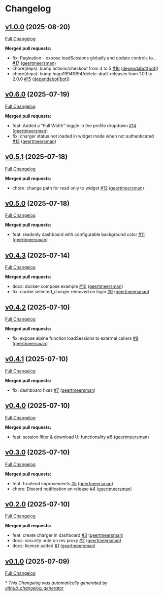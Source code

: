 # Changelog

## [v1.0.0](https://github.com/geertmeersman/ev-charger-server/tree/v1.0.0) (2025-08-20)

[Full Changelog](https://github.com/geertmeersman/ev-charger-server/compare/v0.6.0...v1.0.0)

**Merged pull requests:**

- fix: Pagination - expose loadSessions globally and update controls to… [\#17](https://github.com/geertmeersman/ev-charger-server/pull/17) ([geertmeersman](https://github.com/geertmeersman))
- chore\(deps\): bump actions/checkout from 4 to 5 [\#16](https://github.com/geertmeersman/ev-charger-server/pull/16) ([dependabot[bot]](https://github.com/apps/dependabot))
- chore\(deps\): bump hugo19941994/delete-draft-releases from 1.0.1 to 2.0.0 [\#15](https://github.com/geertmeersman/ev-charger-server/pull/15) ([dependabot[bot]](https://github.com/apps/dependabot))

## [v0.6.0](https://github.com/geertmeersman/ev-charger-server/tree/v0.6.0) (2025-07-19)

[Full Changelog](https://github.com/geertmeersman/ev-charger-server/compare/v0.5.1...v0.6.0)

**Merged pull requests:**

- feat: Added a "Full Width" toggle in the profile dropdown [\#14](https://github.com/geertmeersman/ev-charger-server/pull/14) ([geertmeersman](https://github.com/geertmeersman))
- fix: charger status not loaded in widget mode when not authenticated [\#13](https://github.com/geertmeersman/ev-charger-server/pull/13) ([geertmeersman](https://github.com/geertmeersman))

## [v0.5.1](https://github.com/geertmeersman/ev-charger-server/tree/v0.5.1) (2025-07-18)

[Full Changelog](https://github.com/geertmeersman/ev-charger-server/compare/v0.5.0...v0.5.1)

**Merged pull requests:**

- chore: change path for read only to widget [\#12](https://github.com/geertmeersman/ev-charger-server/pull/12) ([geertmeersman](https://github.com/geertmeersman))

## [v0.5.0](https://github.com/geertmeersman/ev-charger-server/tree/v0.5.0) (2025-07-18)

[Full Changelog](https://github.com/geertmeersman/ev-charger-server/compare/v0.4.3...v0.5.0)

**Merged pull requests:**

- feat: readonly dashboard with configurable background color [\#11](https://github.com/geertmeersman/ev-charger-server/pull/11) ([geertmeersman](https://github.com/geertmeersman))

## [v0.4.3](https://github.com/geertmeersman/ev-charger-server/tree/v0.4.3) (2025-07-14)

[Full Changelog](https://github.com/geertmeersman/ev-charger-server/compare/v0.4.2...v0.4.3)

**Merged pull requests:**

- docs: docker-compose example [\#10](https://github.com/geertmeersman/ev-charger-server/pull/10) ([geertmeersman](https://github.com/geertmeersman))
- fix: cookie selected\_charger removed on login [\#9](https://github.com/geertmeersman/ev-charger-server/pull/9) ([geertmeersman](https://github.com/geertmeersman))

## [v0.4.2](https://github.com/geertmeersman/ev-charger-server/tree/v0.4.2) (2025-07-10)

[Full Changelog](https://github.com/geertmeersman/ev-charger-server/compare/v0.4.1...v0.4.2)

**Merged pull requests:**

- fix: expose alpine function loadSessions to external callers [\#8](https://github.com/geertmeersman/ev-charger-server/pull/8) ([geertmeersman](https://github.com/geertmeersman))

## [v0.4.1](https://github.com/geertmeersman/ev-charger-server/tree/v0.4.1) (2025-07-10)

[Full Changelog](https://github.com/geertmeersman/ev-charger-server/compare/v0.4.0...v0.4.1)

**Merged pull requests:**

- fix: dashboard fixes [\#7](https://github.com/geertmeersman/ev-charger-server/pull/7) ([geertmeersman](https://github.com/geertmeersman))

## [v0.4.0](https://github.com/geertmeersman/ev-charger-server/tree/v0.4.0) (2025-07-10)

[Full Changelog](https://github.com/geertmeersman/ev-charger-server/compare/v0.3.0...v0.4.0)

**Merged pull requests:**

- feat: session filter & download UI functionality [\#6](https://github.com/geertmeersman/ev-charger-server/pull/6) ([geertmeersman](https://github.com/geertmeersman))

## [v0.3.0](https://github.com/geertmeersman/ev-charger-server/tree/v0.3.0) (2025-07-10)

[Full Changelog](https://github.com/geertmeersman/ev-charger-server/compare/v0.2.0...v0.3.0)

**Merged pull requests:**

- feat: frontend improvements [\#5](https://github.com/geertmeersman/ev-charger-server/pull/5) ([geertmeersman](https://github.com/geertmeersman))
- chore: Discord notification on release [\#4](https://github.com/geertmeersman/ev-charger-server/pull/4) ([geertmeersman](https://github.com/geertmeersman))

## [v0.2.0](https://github.com/geertmeersman/ev-charger-server/tree/v0.2.0) (2025-07-10)

[Full Changelog](https://github.com/geertmeersman/ev-charger-server/compare/v0.1.0...v0.2.0)

**Merged pull requests:**

- feat: create charger in dashboard [\#3](https://github.com/geertmeersman/ev-charger-server/pull/3) ([geertmeersman](https://github.com/geertmeersman))
- docs: security note on rev proxy [\#2](https://github.com/geertmeersman/ev-charger-server/pull/2) ([geertmeersman](https://github.com/geertmeersman))
- docs: license added [\#1](https://github.com/geertmeersman/ev-charger-server/pull/1) ([geertmeersman](https://github.com/geertmeersman))

## [v0.1.0](https://github.com/geertmeersman/ev-charger-server/tree/v0.1.0) (2025-07-09)

[Full Changelog](https://github.com/geertmeersman/ev-charger-server/compare/98585dc6966ba65b62574472eac5f8d8ac811270...v0.1.0)



\* *This Changelog was automatically generated by [github_changelog_generator](https://github.com/github-changelog-generator/github-changelog-generator)*
